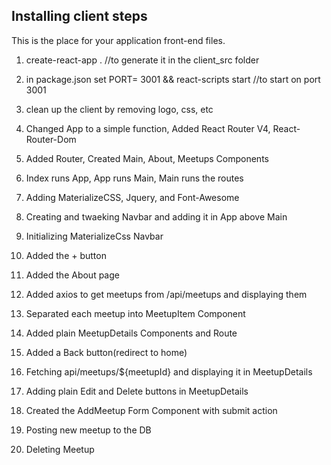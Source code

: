 ## Installing client steps
This is the place for your application front-end files.

1. create-react-app .    //to generate it in the client_src folder

2. in package.json set PORT= 3001 && react-scripts start //to start on port 3001

3. clean up the client by removing logo, css, etc

4. Changed App to a simple function, Added React Router V4, React-Router-Dom

5. Added Router, Created Main, About, Meetups Components

6. Index runs App, App runs Main, Main runs the routes 

7. Adding MaterializeCSS, Jquery, and Font-Awesome

8. Creating and twaeking Navbar and adding it in App above Main

9. Initializing MaterializeCss Navbar

10. Added the + button

11. Added the About page

12. Added axios to get meetups from /api/meetups and displaying them

13. Separated each meetup into MeetupItem Component

14. Added plain MeetupDetails Components and Route

15. Added a Back button(redirect to home)

16. Fetching api/meetups/${meetupId} and displaying it in MeetupDetails

17. Adding plain Edit and Delete buttons in MeetupDetails

18. Created the AddMeetup Form Component with submit action

19. Posting new meetup to the DB

20. Deleting Meetup